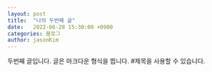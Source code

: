 ```yaml
---
layout: post
title:  "나의 두번째 글"
date:   2022-06-28 15:30:00 +0900
categories: 블로그
author: jasonKim
---
```



두번째 글입니다.
글은 마크다운 형식을 띕니다.
#제목을 사용할 수 있습니다.
